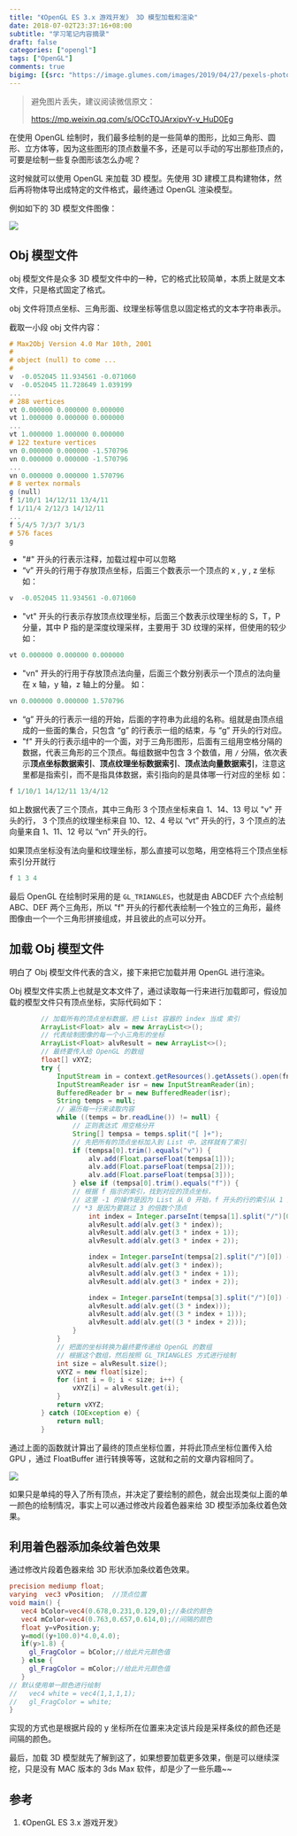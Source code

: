 ```yaml
---
title: "《OpenGL ES 3.x 游戏开发》 3D 模型加载和渲染"
date: 2018-07-02T23:37:16+08:00
subtitle: "学习笔记内容摘录"
draft: false
categories: ["opengl"]
tags: ["OpenGL"]
comments: true
bigimg: [{src: "https://image.glumes.com/images/2019/04/27/pexels-photo-247932.jpg", desc: "Robot"}]
---
```


> 避免图片丢失，建议阅读微信原文：
> 
> https://mp.weixin.qq.com/s/OCcTOJArxipvY-v_HuD0Eg

在使用 OpenGL 绘制时，我们最多绘制的是一些简单的图形，比如三角形、圆形、立方体等，因为这些图形的顶点数量不多，还是可以手动的写出那些顶点的，可要是绘制一些复杂图形该怎么办呢？

<!--more-->

这时候就可以使用 OpenGL 来加载 3D 模型。先使用 3D 建模工具构建物体，然后再将物体导出成特定的文件格式，最终通过 OpenGL 渲染模型。

例如如下的 3D 模型文件图像：

![](https://image.glumes.com/images/2019/04/27/WechatIMG24.jpg)


## Obj 模型文件

obj 模型文件是众多 3D 模型文件中的一种，它的格式比较简单，本质上就是文本文件，只是格式固定了格式。

obj 文件将顶点坐标、三角形面、纹理坐标等信息以固定格式的文本字符串表示。

截取一小段 obj 文件内容：

```glsl
# Max2Obj Version 4.0 Mar 10th, 2001
#
# object (null) to come ...
#
v  -0.052045 11.934561 -0.071060
v  -0.052045 11.728649 1.039199
...
# 288 vertices
vt 0.000000 0.000000 0.000000
vt 1.000000 0.000000 0.000000
...
vt 1.000000 1.000000 0.000000
# 122 texture vertices
vn 0.000000 0.000000 -1.570796
vn 0.000000 0.000000 -1.570796
...
vn 0.000000 0.000000 1.570796
# 8 vertex normals
g (null)
f 1/10/1 14/12/11 13/4/11 
f 1/11/4 2/12/3 14/12/11
...
f 5/4/5 7/3/7 3/1/3
# 576 faces
g
```

*	"#" 开头的行表示注释，加载过程中可以忽略
*	“v” 开头的行用于存放顶点坐标，后面三个数表示一个顶点的 x , y , z 坐标
	如：
	
```java
v  -0.052045 11.934561 -0.071060
```

*	"vt" 开头的行表示存放顶点纹理坐标，后面三个数表示纹理坐标的 S，T，P 分量，其中 P 指的是深度纹理采样，主要用于 3D 纹理的采样，但使用的较少
	如：
```java
vt 0.000000 0.000000 0.000000
```

*	"vn" 开头的行用于存放顶点法向量，后面三个数分别表示一个顶点的法向量在 x 轴，y 轴，z 轴上的分量。
	如：
```java
vn 0.000000 0.000000 1.570796
```
*	“g” 开头的行表示一组的开始，后面的字符串为此组的名称。组就是由顶点组成的一些面的集合，只包含 “g” 的行表示一组的结束，与 “g” 开头的行对应。
*	"f" 开头的行表示组中的一个面，对于三角形图形，后面有三组用空格分隔的数据，代表三角形的三个顶点。每组数据中包含 3 个数值，用 `/` 分隔，依次表示**顶点坐标数据索引**、**顶点纹理坐标数据索引**、**顶点法向量数据索引**，注意这里都是指索引，而不是指具体数据，索引指向的是具体哪一行对应的坐标
	如：
```java
f 1/10/1 14/12/11 13/4/12 
```
如上数据代表了三个顶点，其中三角形 3 个顶点坐标来自 1、14、13 号以 "v" 开头的行， 3 个顶点的纹理坐标来自 10、12、4 号以 “vt” 开头的行，3 个顶点的法向量来自 1、11、12 号以 “vn” 开头的行。

如果顶点坐标没有法向量和纹理坐标，那么直接可以忽略，用空格将三个顶点坐标索引分开就行
```java
f 1 3 4
```

最后 OpenGL 在绘制时采用的是 `GL_TRIANGLES`，也就是由 ABCDEF 六个点绘制 ABC、DEF 两个三角形，所以 "f" 开头的行都代表绘制一个独立的三角形，最终图像由一个一个三角形拼接组成，并且彼此的点可以分开。 


## 加载 Obj 模型文件

明白了 Obj 模型文件代表的含义，接下来把它加载并用 OpenGL 进行渲染。

Obj 模型文件实质上也就是文本文件了，通过读取每一行来进行加载即可，假设加载的模型文件只有顶点坐标，实际代码如下：

```java
		// 加载所有的顶点坐标数据，把 List 容器的 index 当成 索引
        ArrayList<Float> alv = new ArrayList<>();
        // 代表绘制图像的每一个小三角形的坐标
        ArrayList<Float> alvResult = new ArrayList<>();
        // 最终要传入给 OpenGL 的数组
        float[] vXYZ;
        try {
            InputStream in = context.getResources().getAssets().open(fname);
            InputStreamReader isr = new InputStreamReader(in);
            BufferedReader br = new BufferedReader(isr);
            String temps = null;
			// 遍历每一行来读取内容
            while ((temps = br.readLine()) != null) {
	            // 正则表达式 用空格分开
                String[] tempsa = temps.split("[ ]+");
                // 先把所有的顶点坐标加入到 List 中，这样就有了索引
                if (tempsa[0].trim().equals("v")) {
                    alv.add(Float.parseFloat(tempsa[1]));
                    alv.add(Float.parseFloat(tempsa[2]));
                    alv.add(Float.parseFloat(tempsa[3]));
                } else if (tempsa[0].trim().equals("f")) {
                // 根据 f 指示的索引，找到对应的顶点坐标，
                // 这里 -1 的操作是因为 List 从 0 开始，f 开头的行的索引从 1 开始
                // *3 是因为要跳过 3 的倍数个顶点
                    int index = Integer.parseInt(tempsa[1].split("/")[0]) - 1;
                    alvResult.add(alv.get(3 * index));
                    alvResult.add(alv.get(3 * index + 1));
                    alvResult.add(alv.get(3 * index + 2));

                    index = Integer.parseInt(tempsa[2].split("/")[0]) - 1;
                    alvResult.add(alv.get(3 * index));
                    alvResult.add(alv.get(3 * index + 1));
                    alvResult.add(alv.get(3 * index + 2));

                    index = Integer.parseInt(tempsa[3].split("/")[0]) - 1;
                    alvResult.add(alv.get((3 * index)));
                    alvResult.add(alv.get((3 * index + 1)));
                    alvResult.add(alv.get((3 * index + 2)));
                }
            }
            // 把面的坐标转换为最终要传递给 OpenGL 的数组
            // 根据这个数组，然后按照 GL_TRIANGLES 方式进行绘制
            int size = alvResult.size();
            vXYZ = new float[size];
            for (int i = 0; i < size; i++) {
                vXYZ[i] = alvResult.get(i);
            }
            return vXYZ;
        } catch (IOException e) {
            return null;
        }
```

通过上面的函数就计算出了最终的顶点坐标位置，并将此顶点坐标位置传入给 GPU ，通过 FloatBuffer 进行转换等等，这就和之前的文章内容相同了。

![](https://image.glumes.com/images/2019/04/27/WechatIMG25.jpg)

如果只是单纯的导入了所有顶点，并决定了要绘制的颜色，就会出现类似上面的单一颜色的绘制情况，事实上可以通过修改片段着色器来给 3D 模型添加条纹着色效果。

## 利用着色器添加条纹着色效果

通过修改片段着色器来给 3D 形状添加条纹着色效果。

```glsl
precision mediump float;
varying  vec3 vPosition;  //顶点位置
void main() {
   vec4 bColor=vec4(0.678,0.231,0.129,0);//条纹的颜色
   vec4 mColor=vec4(0.763,0.657,0.614,0);//间隔的颜色
   float y=vPosition.y;
   y=mod((y+100.0)*4.0,4.0);
   if(y>1.8) {
     gl_FragColor = bColor;//给此片元颜色值
   } else {
     gl_FragColor = mColor;//给此片元颜色值
   }
// 默认使用单一颜色进行绘制
//   vec4 white = vec4(1,1,1,1);
//   gl_FragColor = white;
}
```

实现的方式也是根据片段的 y 坐标所在位置来决定该片段是采样条纹的颜色还是间隔的颜色。

最后，加载 3D 模型就先了解到这了，如果想要加载更多效果，倒是可以继续深挖，只是没有 MAC 版本的 3ds Max 软件，却是少了一些乐趣~~

## 参考

1. 《OpenGL ES 3.x 游戏开发》